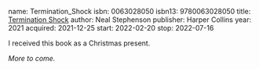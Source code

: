 name: Termination_Shock
isbn: 0063028050
isbn13: 9780063028050
title: [Termination Shock](https://www.amazon.com/dp/0063028050)
author: Neal Stephenson
publisher: Harper Collins
year: 2021
acquired: 2021-12-25
start: 2022-02-20
stop: 2022-07-16

I received this book as a Christmas present.

_More to come._
